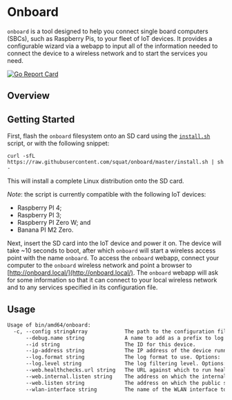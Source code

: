 # Onboard

`onboard` is a tool designed to help you connect single board computers (SBCs), such as Raspberry Pis, to your fleet of IoT devices.
It provides a configurable wizard via a webapp to input all of the information needed to connect the device to a wireless network and to start the services you need.

[![Go Report Card](https://goreportcard.com/badge/github.com/squat/onboard)](https://goreportcard.com/report/github.com/squat/onboard)

## Overview


## Getting Started

First, flash the `onboard` filesystem onto an SD card using the [`install.sh`](https://github.com/squat/onboard/blob/master/install.sh) script, or with the following snippet:

```shell
curl -sfL https://raw.githubusercontent.com/squat/onboard/master/install.sh | sh -
```

This will install a complete Linux distribution onto the SD card.

_Note_: the script is currently compatible with the following IoT devices:
* Raspberry PI 4;
* Raspberry PI 3;
* Raspberry PI Zero W; and
* Banana PI M2 Zero.

Next, insert the SD card into the IoT device and power it on.
The device will take ~10 seconds to boot, after which `onboard` will start a wireless access point with the name `onboard`.
To access the `onboard` webapp, connect your computer to the `onboard` wireless network and point a browser to [http://onboard.local/](http://onboard.local/).
The `onboard` webapp will ask for some information so that it can connect to your local wireless network and to any services specified in its configuration file.

## Usage

[embedmd]:# (tmp/help.txt)
```txt
Usage of bin/amd64/onboard:
  -c, --config stringArray            The path to the configuration file for Onboard. Can be specified multiple times to concatenate mutiple configuration files. Can be a glob, e.g. /path/to/configs/*.yaml. Files are processed in lexicographic order.
      --debug.name string             A name to add as a prefix to log lines. (default "onboard")
      --id string                     The ID for this device.
      --ip-address string             The IP address of the device running this process. (default "10.0.0.1")
      --log.format string             The log format to use. Options: 'logfmt', 'json'. (default "logfmt")
      --log.level string              The log filtering level. Options: 'error', 'warn', 'info', 'debug'. (default "info")
      --web.healthchecks.url string   The URL against which to run healthchecks. (default "http://localhost:8080")
      --web.internal.listen string    The address on which the internal server listens. (default ":8081")
      --web.listen string             The address on which the public server listens. (default ":8080")
      --wlan-interface string         The name of the WLAN interface to configure. (default "wlan0")
```
